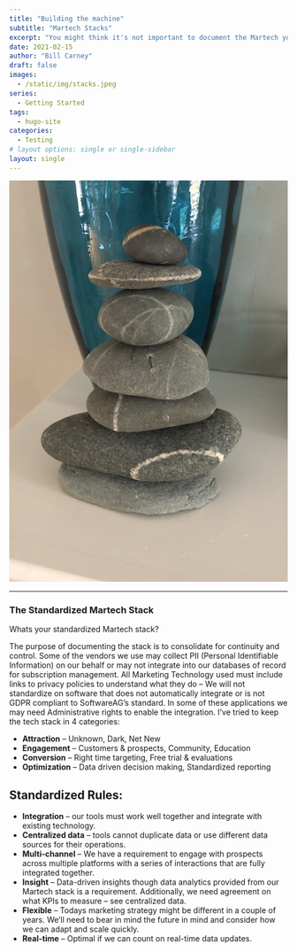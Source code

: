 ```yaml
---
title: "Building the machine"
subtitle: "Martech Stacks"
excerpt: "You might think it's not important to document the Martech you use but I'd suggest that shoud you chhose not to you'll eventually run into overlap as well as compliance concerns. In this post we'll focus on the why take the time to do it and"
date: 2021-02-15
author: "Bill Carney"
draft: false
images:
  - /static/img/stacks.jpeg
series:
  - Getting Started
tags:
  - hugo-site
categories:
  - Testing
# layout options: single or single-sidebar
layout: single
---
```


![Tachyons Logo Script](/static/img/stacks.jpeg)

---

### The Standardized Martech Stack
Whats your standardized Martech stack? 

The purpose of documenting the stack is to consolidate for continuity and control. Some of the vendors we use may collect PII (Personal Identifiable Information) on our behalf or may not integrate into our databases of record for subscription management. All Marketing Technology used must include links to privacy policies to understand what they do – We will not standardize on software that does not automatically integrate or is not GDPR compliant to SoftwareAG’s standard.  In some of these applications we may need Administrative rights to enable the integration.  I’ve tried to keep the tech stack in 4 categories:

- **Attraction** – Unknown, Dark, Net New
- **Engagement** – Customers & prospects, Community, Education
- **Conversion** – Right time targeting, Free trial & evaluations
- **Optimization** – Data driven decision making, Standardized reporting

## Standardized Rules:
- **Integration** – our tools must work well together and integrate with existing technology. 
- **Centralized data** – tools cannot duplicate data or use different data sources for their operations. 
- **Multi-channel** – We have a requirement to engage with prospects across multiple platforms with a series of interactions that are fully integrated together.
- **Insight** – Data-driven insights though data analytics provided from our Martech stack is a requirement. Additionally, we need agreement on what KPIs to measure – see centralized data.
- **Flexible** – Todays marketing strategy might be different in a couple of years. We’ll need to bear in mind the future in mind and consider how we can adapt and scale quickly.
- **Real-time** – Optimal if we can count on real-time data updates.


